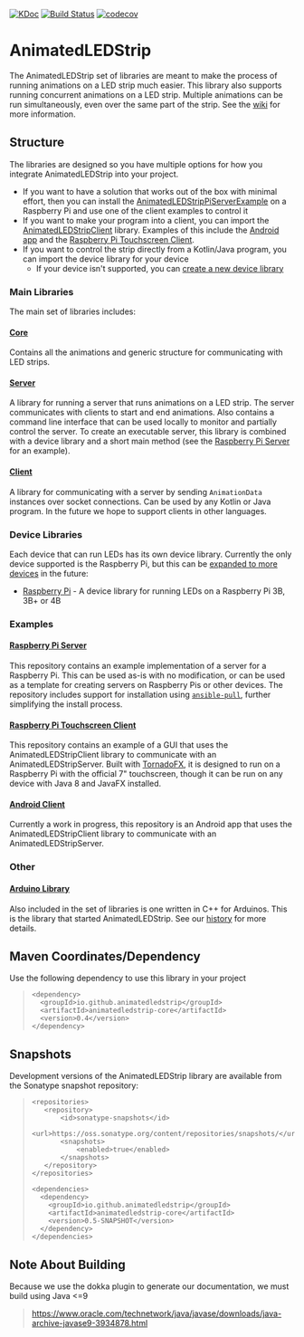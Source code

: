 [![KDoc](https://img.shields.io/badge/KDoc-read-green.svg)](https://animatedledstrip.github.io/AnimatedLEDStrip/animatedledstrip-core/)
[![Build Status](https://travis-ci.com/AnimatedLEDStrip/AnimatedLEDStrip.svg?branch=master)](https://travis-ci.com/AnimatedLEDStrip/AnimatedLEDStrip)
[![codecov](https://codecov.io/gh/AnimatedLEDStrip/AnimatedLEDStrip/branch/master/graph/badge.svg)](https://codecov.io/gh/AnimatedLEDStrip/AnimatedLEDStrip)

# AnimatedLEDStrip
The AnimatedLEDStrip set of libraries are meant to make the process of running animations on a LED strip much easier.
This library also supports running concurrent animations on a LED strip. Multiple animations can be run simultaneously, even over the same part of the strip. See the [wiki](https://github.com/AnimatedLEDStrip/AnimatedLEDStrip/wiki) for more information.

## Structure
The libraries are designed so you have multiple options for how you integrate AnimatedLEDStrip into your project.
- If you want to have a solution that works out of the box with minimal effort, then you can install the [AnimatedLEDStripPiServerExample](https://github.com/AnimatedLEDStrip/AnimatedLEDStrip#raspberry-pi-server) on a Raspberry Pi and use one of the client examples to control it
- If you want to make your program into a client, you can import the [AnimatedLEDStripClient](https://github.com/AnimatedLEDStrip/AnimatedLEDStrip/blob/master/README.md#client) library.
Examples of this include the [Android app](https://github.com/AnimatedLEDStrip/AnimatedLEDStrip#android-client) and the [Raspberry Pi Touchscreen Client](https://github.com/AnimatedLEDStrip/AnimatedLEDStrip#raspberry-pi-touchscreen-client).
- If you want to control the strip directly from a Kotlin/Java program, you can import the device library for your device
  - If your device isn't supported, you can [create a new device library](https://github.com/AnimatedLEDStrip/AnimatedLEDStripServer/wiki)

### Main Libraries
The main set of libraries includes:
#### [Core](https://github.com/AnimatedLEDStrip/AnimatedLEDStrip)
Contains all the animations and generic structure for communicating with LED strips.

#### [Server](https://github.com/AnimatedLEDStrip/AnimatedLEDStripServer)
A library for running a server that runs animations on a LED strip.
The server communicates with clients to start and end animations.
Also contains a command line interface that can be used locally to monitor and partially control the server.
To create an executable server, this library is combined with a device library and a short main method (see the [Raspberry Pi Server](https://github.com/AnimatedLEDStrip/AnimatedLEDStrip#raspberry-pi-server) for an example).

#### [Client](https://github.com/AnimatedLEDStrip/AnimatedLEDStripClient) 
A library for communicating with a server by sending `AnimationData` instances over socket connections.
Can be used by any Kotlin or Java program.
In the future we hope to support clients in other languages.

### Device Libraries
Each device that can run LEDs has its own device library.
Currently the only device supported is the Raspberry Pi, but this can be [expanded to more devices](https://github.com/AnimatedLEDStrip/AnimatedLEDStripServer/wiki) in the future:
- [Raspberry Pi](https://github.com/AnimatedLEDStrip/AnimatedLEDStripPi) - A device library for running
LEDs on a Raspberry Pi 3B, 3B+ or 4B

### Examples
#### [Raspberry Pi Server](https://github.com/AnimatedLEDStrip/AnimatedLEDStripPiServerExample)
This repository contains an example implementation of a server for a Raspberry Pi.
This can be used as-is with no modification, or can be used as a template for creating servers on Raspberry Pis or other devices.
The repository includes support for installation using [`ansible-pull`](https://github.com/AnimatedLEDStrip/AnimatedLEDStripPiServerExample#install), further simplifying the install process.

#### [Raspberry Pi Touchscreen Client](https://github.com/AnimatedLEDStrip/AnimatedLEDStripGUI)
This repository contains an example of a GUI that uses the AnimatedLEDStripClient library to communicate with an AnimatedLEDStripServer.
Built with [TornadoFX](https://tornadofx.io/), it is designed to run on a Raspberry Pi with the official 7" touchscreen, though it can be run on any device with Java 8 and JavaFX installed.

#### [Android Client](https://github.com/AnimatedLEDStrip/AnimatedLEDStripAndroidControl)
Currently a work in progress, this repository is an Android app that uses the AnimatedLEDStripClient library to communicate with an AnimatedLEDStripServer.

### Other
#### [Arduino Library](https://github.com/AnimatedLEDStrip/AnimatedLEDStripCppArduino)
Also included in the set of libraries is one written in C++ for Arduinos.
This is the library that started AnimatedLEDStrip.
See our [history](https://github.com/AnimatedLEDStrip/AnimatedLEDStrip/wiki#history) for more details.

## Maven Coordinates/Dependency
Use the following dependency to use this library in your project
> ```
> <dependency>
>   <groupId>io.github.animatedledstrip</groupId>
>   <artifactId>animatedledstrip-core</artifactId>
>   <version>0.4</version>
> </dependency>
> ```


## Snapshots
Development versions of the AnimatedLEDStrip library are available from the Sonatype snapshot repository:

> ```
> <repositories>
>    <repository>
>        <id>sonatype-snapshots</id>
>        <url>https://oss.sonatype.org/content/repositories/snapshots/</url>
>        <snapshots>
>            <enabled>true</enabled>
>        </snapshots>
>    </repository>
> </repositories>
> 
> <dependencies>
>   <dependency>
>     <groupId>io.github.animatedledstrip</groupId>
>     <artifactId>animatedledstrip-core</artifactId>
>     <version>0.5-SNAPSHOT</version>
>   </dependency>
> </dependencies>

## Note About Building
Because we use the dokka plugin to generate our documentation, we must build using Java <=9
> https://www.oracle.com/technetwork/java/javase/downloads/java-archive-javase9-3934878.html
